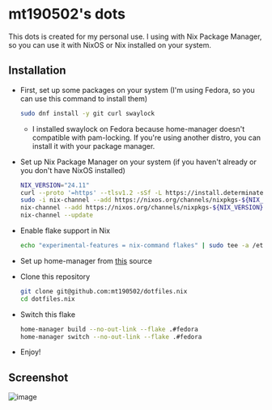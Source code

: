 # mt190502's dots

This dots is created for my personal use. I using with Nix Package Manager, so you can use it with NixOS or Nix installed on your system.

## Installation

- First, set up some packages on your system (I'm using Fedora, so you can use this command to install them)

    ```sh
    sudo dnf install -y git curl swaylock
    ```

  - I installed swaylock on Fedora because home-manager doesn't compatible with pam-locking. If you're using another distro, you can install it with your package manager.

- Set up Nix Package Manager on your system (if you haven't already or you don't have NixOS installed)

    ```sh
    NIX_VERSION="24.11"
    curl --proto '=https' --tlsv1.2 -sSf -L https://install.determinate.systems/nix | sh -s -- install
    sudo -i nix-channel --add https://nixos.org/channels/nixpkgs-${NIX_VERSION} nixpkgs
    nix-channel --add https://nixos.org/channels/nixpkgs-${NIX_VERSION} nixpkgs
    nix-channel --update
    ```

- Enable flake support in Nix

    ```sh
    echo "experimental-features = nix-command flakes" | sudo tee -a /etc/nix/nix.conf
    ```

- Set up home-manager from [this](https://nix-community.github.io/home-manager/index.xhtml#ch-installation) source

- Clone this repository

    ```sh
    git clone git@github.com:mt190502/dotfiles.nix
    cd dotfiles.nix
    ```

- Switch this flake

    ```sh
    home-manager build --no-out-link --flake .#fedora
    home-manager switch --no-out-link --flake .#fedora
    ```

- Enjoy!

## Screenshot

![image](https://github.com/user-attachments/assets/07a3f209-b253-475a-a681-2f6c03eaa512)

